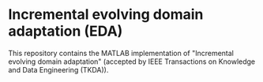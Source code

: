 # Incremental evolving domain adaptation (EDA)



This repository contains the MATLAB implementation of "Incremental evolving domain adaptation" (accepted by IEEE Transactions on Knowledge and Data Engineering (TKDA)).

